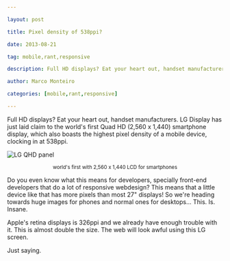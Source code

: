 ---
layout: post
title: Pixel density of 538ppi?
date: 2013-08-21
tag: mobile,rant,responsive
description: Full HD displays? Eat your heart out, handset manufacturers. LG Display has just laid claim to the world's first Quad HD (2,560 x 1,440) smartphone display, which also boasts the
author: Marco Monteiro
categories: [mobile,rant,responsive]
---

Full HD displays? Eat your heart out, handset manufacturers. LG Display has just laid claim to the world's first Quad HD (2,560 x 1,440) smartphone display, which also boasts the highest pixel density of a mobile device, clocking in at 538ppi.

<!--more-->

![LG QHD panel](https://dl.dropboxusercontent.com/u/404972/blog/lgd-qhd-panel.jpg)

<center><small>world's first with 2,560 x 1,440 LCD for smartphones</small></center>

Do you even know what this means for developers, specially front-end developers that do a lot of responsive webdesign? This means that a little device like that has more pixels than most 27" displays! So we're heading towards huge images for phones and normal ones for desktops... This. Is. Insane.

Apple's retina displays is 326ppi and we already have enough trouble with it. This is almost double the size. The web will look awful using this LG screen.

Just saying.
